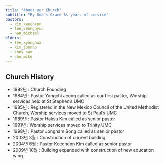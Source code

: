 ```yaml
---
title: "About our Church"
subtitle: "By God's Grace %s years of service"
pastors:
  - kim_keecheon
  - lee_seonghyun
  - han_michael
elders:
  - lee_kyonghwa
  - kim_joonho
  - choy_sam
  - cho_mike
---
```

## Church History

- 1982년 : Church Founding
- 1984년 : Pastor Yongchi Jeong called as our first pastor, Worship services held at St Stephen’s UMC
- 1985년 : Registered in the New Mexico Council of the United Methodist Church, Worship services moved to St Paul’s UMC
- 1989년 : Pastor Haksu Kim called as senior pastor
- 1991년 : Worship services moved to Trinity UMC
- 1998년 : Pastor Jongnam Song called as senior pastor
- 2003년 3월 : Construction of current building
- 2004년 6월 : Pastor Keecheon Kim called as senior pastor
- 2009년 10월 : Building expanded with construction of new education wing
